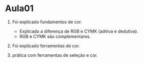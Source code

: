 # Aula01

1. Foi explicado fundamentos de cor.
    - Explicado a diferença de RGB e CYMK (aditiva e dedutiva).
    - RGB e CYMK são complementares.
    
2. Foi explicado ferramentas de cor.

3. prática com ferramentas de seleção e cor.